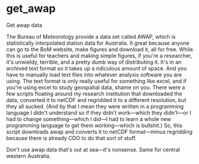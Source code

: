 # get_awap
Get awap data

The Bureau of Meteorology provide a data set called AWAP, which is statistically interpolated station data for Australia. 
It great because anyone can go to the BoM website, make figures and download it, all for free. 
While this is useful for teachers and making simple figures, if you're a researcher, it's unwieldy, terrible, and a pretty dumb way of distributing it.
It's in an archived text format so it takes up a ridiculous amount of space.
And you have to manually load text files into whatever analysis software you are using.
The text format is only really useful for something like excel, and if you're using excel to study geospatial data, shame on you.
There were a few scripts floating around my research institution that downloaded the data, converted it to netCDF and regridded it to a different resolution, but they all sucked. 
(And by that I mean they were written in a programming language I didn't understand so if they didn’t work—which they didn't—or I had to change something—which I did—I had to learn a whole new programming language to get them working—which is bullshit.)
So, this script downloads awap and converts it to netCDF format—minus regridding because there is already CDO to do that sort of stuff.

Don't use awap data that's out at sea—it's nonsense. Same for central western Australia.
